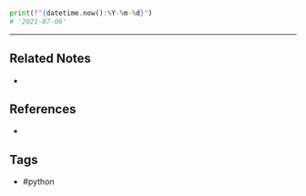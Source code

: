 ```py
print(f"{datetime.now():%Y-%m-%d}")
# '2021-07-06'
```

---
## Related Notes
- 

## References
- 

## Tags
- #python 